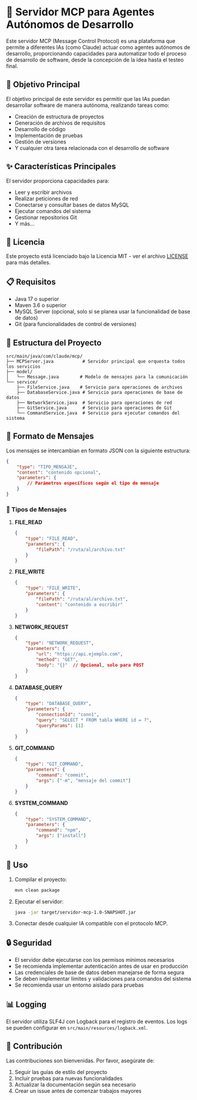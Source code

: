 # 🚀 Servidor MCP para Agentes Autónomos de Desarrollo

Este servidor MCP (Message Control Protocol) es una plataforma que permite a diferentes IAs (como Claude) actuar como agentes autónomos de desarrollo, proporcionando capacidades para automatizar todo el proceso de desarrollo de software, desde la concepción de la idea hasta el testeo final.

## 🎯 Objetivo Principal

El objetivo principal de este servidor es permitir que las IAs puedan desarrollar software de manera autónoma, realizando tareas como:
- Creación de estructura de proyectos
- Generación de archivos de requisitos
- Desarrollo de código
- Implementación de pruebas
- Gestión de versiones
- Y cualquier otra tarea relacionada con el desarrollo de software

## ✨ Características Principales

El servidor proporciona capacidades para:
- Leer y escribir archivos
- Realizar peticiones de red
- Conectarse y consultar bases de datos MySQL
- Ejecutar comandos del sistema
- Gestionar repositorios Git
- Y más...

## 📄 Licencia

Este proyecto está licenciado bajo la Licencia MIT - ver el archivo [LICENSE](LICENSE) para más detalles.

## 📋 Requisitos

- Java 17 o superior
- Maven 3.6 o superior
- MySQL Server (opcional, solo si se planea usar la funcionalidad de base de datos)
- Git (para funcionalidades de control de versiones)

## 📁 Estructura del Proyecto

```tree
src/main/java/com/claude/mcp/
├── MCPServer.java           # Servidor principal que orquesta todos los servicios
├── model/
│   └── Message.java        # Modelo de mensajes para la comunicación
└── service/
    ├── FileService.java    # Servicio para operaciones de archivos
    ├── DatabaseService.java # Servicio para operaciones de base de datos
    ├── NetworkService.java  # Servicio para operaciones de red
    ├── GitService.java      # Servicio para operaciones de Git
    └── CommandService.java  # Servicio para ejecutar comandos del sistema
```

## 📝 Formato de Mensajes

Los mensajes se intercambian en formato JSON con la siguiente estructura:

```json
{
    "type": "TIPO_MENSAJE",
    "content": "contenido opcional",
    "parameters": {
        // Parámetros específicos según el tipo de mensaje
    }
}
```

### 📨 Tipos de Mensajes

1. **FILE_READ**
   ```json
   {
       "type": "FILE_READ",
       "parameters": {
           "filePath": "/ruta/al/archivo.txt"
       }
   }
   ```

2. **FILE_WRITE**
   ```json
   {
       "type": "FILE_WRITE",
       "parameters": {
           "filePath": "/ruta/al/archivo.txt",
           "content": "contenido a escribir"
       }
   }
   ```

3. **NETWORK_REQUEST**
   ```json
   {
       "type": "NETWORK_REQUEST",
       "parameters": {
           "url": "https://api.ejemplo.com",
           "method": "GET",
           "body": "{}"  // Opcional, solo para POST
       }
   }
   ```

4. **DATABASE_QUERY**
   ```json
   {
       "type": "DATABASE_QUERY",
       "parameters": {
           "connectionId": "conn1",
           "query": "SELECT * FROM tabla WHERE id = ?",
           "queryParams": [1]
       }
   }
   ```

5. **GIT_COMMAND**
   ```json
   {
       "type": "GIT_COMMAND",
       "parameters": {
           "command": "commit",
           "args": ["-m", "mensaje del commit"]
       }
   }
   ```

6. **SYSTEM_COMMAND**
   ```json
   {
       "type": "SYSTEM_COMMAND",
       "parameters": {
           "command": "npm",
           "args": ["install"]
       }
   }
   ```

## 🚀 Uso

1. Compilar el proyecto:
   ```bash
   mvn clean package
   ```

2. Ejecutar el servidor:
   ```bash
   java -jar target/servidor-mcp-1.0-SNAPSHOT.jar
   ```

3. Conectar desde cualquier IA compatible con el protocolo MCP.

## 🔒 Seguridad

- El servidor debe ejecutarse con los permisos mínimos necesarios
- Se recomienda implementar autenticación antes de usar en producción
- Las credenciales de base de datos deben manejarse de forma segura
- Se deben implementar límites y validaciones para comandos del sistema
- Se recomienda usar un entorno aislado para pruebas

## 📊 Logging

El servidor utiliza SLF4J con Logback para el registro de eventos. Los logs se pueden configurar en `src/main/resources/logback.xml`.

## 🤝 Contribución

Las contribuciones son bienvenidas. Por favor, asegúrate de:
1. Seguir las guías de estilo del proyecto
2. Incluir pruebas para nuevas funcionalidades
3. Actualizar la documentación según sea necesario
4. Crear un issue antes de comenzar trabajos mayores 